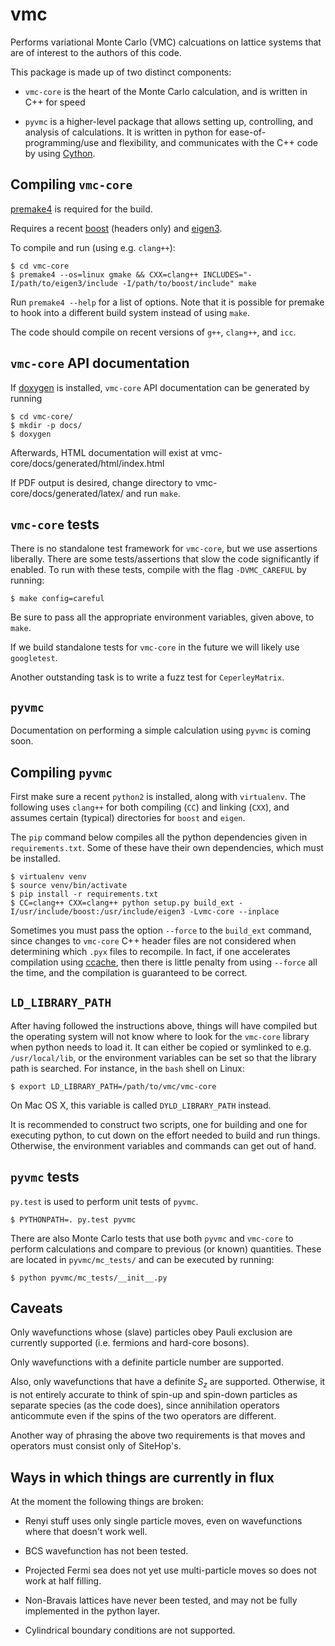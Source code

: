 vmc
===

Performs variational Monte Carlo (VMC) calcuations on lattice systems
that are of interest to the authors of this code.

This package is made up of two distinct components:

* `vmc-core` is the heart of the Monte Carlo calculation, and is written
  in C++ for speed

* `pyvmc` is a higher-level package that allows setting up, controlling,
  and analysis of calculations.  It is written in python for
  ease-of-programming/use and flexibility, and communicates with the
  C++ code by using [Cython](http://cython.org/).

Compiling `vmc-core`
--------------------

[premake4](http://industriousone.com/premake) is required for the
build.

Requires a recent [boost](http://www.boost.org/) (headers only) and
[eigen3](http://eigen.tuxfamily.org/).

To compile and run (using e.g. `clang++`):

    $ cd vmc-core
    $ premake4 --os=linux gmake && CXX=clang++ INCLUDES="-I/path/to/eigen3/include -I/path/to/boost/include" make

Run `premake4 --help` for a list of options.  Note that it is possible
for premake to hook into a different build system instead of using
`make`.

The code should compile on recent versions of `g++`, `clang++`, and `icc`.

`vmc-core` API documentation
----------------------------

If [doxygen](http://www.doxygen.org/) is installed, `vmc-core` API
documentation can be generated by running

    $ cd vmc-core/
    $ mkdir -p docs/
    $ doxygen

Afterwards, HTML documentation will exist at
vmc-core/docs/generated/html/index.html

If PDF output is desired, change directory to
vmc-core/docs/generated/latex/ and run `make`.

`vmc-core` tests
----------------

There is no standalone test framework for `vmc-core`, but we use
assertions liberally.  There are some tests/assertions that slow the
code significantly if enabled.  To run with these tests, compile with
the flag `-DVMC_CAREFUL` by running:

    $ make config=careful

Be sure to pass all the appropriate environment variables, given
above, to `make`.

If we build standalone tests for `vmc-core` in the future we will likely
use `googletest`.

Another outstanding task is to write a fuzz test for `CeperleyMatrix`.

`pyvmc`
-------

Documentation on performing a simple calculation using `pyvmc` is coming
soon.

Compiling `pyvmc`
-----------------

First make sure a recent `python2` is installed, along with `virtualenv`.
The following uses `clang++` for both compiling (`CC`) and linking (`CXX`),
and assumes certain (typical) directories for `boost` and `eigen`.

The `pip` command below compiles all the python dependencies given in
`requirements.txt`.  Some of these have their own dependencies, which
must be installed.

    $ virtualenv venv
    $ source venv/bin/activate
    $ pip install -r requirements.txt
    $ CC=clang++ CXX=clang++ python setup.py build_ext -I/usr/include/boost:/usr/include/eigen3 -Lvmc-core --inplace

Sometimes you must pass the option `--force` to the `build_ext`
command, since changes to `vmc-core` C++ header files are not
considered when determining which `.pyx` files to recompile.  In fact,
if one accelerates compilation using
[ccache](http://ccache.samba.org/), then there is little penalty from
using `--force` all the time, and the compilation is guaranteed to be
correct.

`LD_LIBRARY_PATH`
-----------------

After having followed the instructions above, things will have
compiled but the operating system will not know where to look for the
`vmc-core` library when python needs to load it.  It can either be
copied or symlinked to e.g. `/usr/local/lib`, or the environment
variables can be set so that the library path is searched.  For
instance, in the `bash` shell on Linux:

    $ export LD_LIBRARY_PATH=/path/to/vmc/vmc-core

On Mac OS X, this variable is called `DYLD_LIBRARY_PATH` instead.

It is recommended to construct two scripts, one for building and one
for executing python, to cut down on the effort needed to build and
run things.  Otherwise, the environment variables and commands can get
out of hand.

`pyvmc` tests
-------------

`py.test` is used to perform unit tests of `pyvmc`.

    $ PYTHONPATH=. py.test pyvmc

There are also Monte Carlo tests that use both `pyvmc` and `vmc-core` to
perform calculations and compare to previous (or known) quantities.
These are located in `pyvmc/mc_tests/` and can be executed by running:

    $ python pyvmc/mc_tests/__init__.py

Caveats
-------

Only wavefunctions whose (slave) particles obey Pauli exclusion are
currently supported (i.e. fermions and hard-core bosons).

Only wavefunctions with a definite particle number are supported.

Also, only wavefunctions that have a definite $S_z$ are supported.
Otherwise, it is not entirely accurate to think of spin-up and
spin-down particles as separate species (as the code does), since
annihilation operators anticommute even if the spins of the two
operators are different.

Another way of phrasing the above two requirements is that moves and
operators must consist only of SiteHop's.

Ways in which things are currently in flux
------------------------------------------

At the moment the following things are broken:

* Renyi stuff uses only single particle moves, even on wavefunctions
  where that doesn't work well.

* BCS wavefunction has not been tested.

* Projected Fermi sea does not yet use multi-particle moves so does
  not work at half filling.

* Non-Bravais lattices have never been tested, and may not be fully
  implemented in the python layer.

* Cylindrical boundary conditions are not supported.
